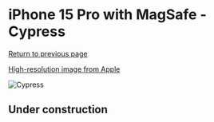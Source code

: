 # iPhone 15 Pro with MagSafe - Cypress

[Return to previous page](/iphone_15)

[High-resolution image from Apple](https://store.storeimages.cdn-apple.com/8756/as-images.apple.com/is/MT1J3?wid=4500&hei=4500&fmt=png)

<div style="width: 500px"><img src="/almost_uncompressed/MT1J3.webp" alt="Cypress"></div>

## Under construction
